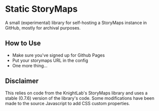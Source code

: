 # Static StoryMaps

A small (experimental) library for self-hosting a StoryMaps instance in GitHub, mostly for archival purposes.

## How to Use

* Make sure you've signed up for Github Pages
* Put your storymaps URL in the config
* One more thing...

## Disclaimer





This relies on code from the KnightLab's StoryMaps library and uses a stable (0.7.6) version of the library's code. Some modifications have been made to the source Javascript to add CSS custom properties.
